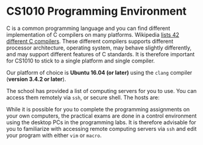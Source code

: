 # CS1010 Programming Environment

C is a common programming language and you can find different implementation of C compilers on many platforms.  Wikipedia [lists 42 different C compilers](https://en.wikipedia.org/wiki/List_of_compilers#C_compilers).  These different compilers supports different processor architecture, operating system, may behave slightly differently, and may support different features of C standards.  It is therefore important for CS1010 to stick to a single platform and single compiler.

Our platform of choice is **Ubuntu 16.04 (or later)** using the `clang` compiler (**version 3.4.2 or later**).

The school has provided a list of computing servers for you to use.  You can access them remotely via `ssh`, or secure shell.  The hosts are:


While it is possible for you to complete the programming assignments on your own computers, the practical exams are done in a control environment using the desktop PCs in the programming labs.  It is therefore advisable for you to familiarize with accessing remote computing servers via `ssh` and edit your program with either `vim` or `macro`.
